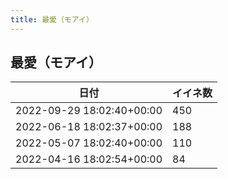 ```yaml
---
title: 最愛（モアイ）
---
```

## 最愛（モアイ）

|日付|イイネ数|
|-|-|
|2022-09-29 18:02:40+00:00|450|
|2022-06-18 18:02:37+00:00|188|
|2022-05-07 18:02:40+00:00|110|
|2022-04-16 18:02:54+00:00|84|

